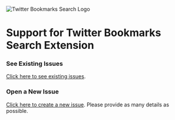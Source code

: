 ![Twitter Bookmarks Search Logo](https://github.com/acorn/twitter-bookmarks-search/blob/master/marketing-assets/promo-marquee.png)

# Support for Twitter Bookmarks Search Extension

### See Existing Issues

[Click here to see existing issues](https://github.com/acorn/twitter-bookmarks-search/issues).

### Open a New Issue

[Click here to create a new issue](https://github.com/acorn/twitter-bookmarks-search/issues/new). Please provide as many details as possible.
